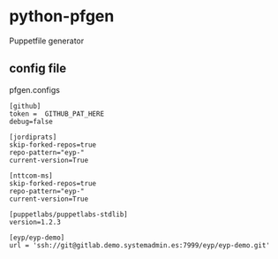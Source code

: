 # python-pfgen

Puppetfile generator

## config file

pfgen.configs

```
[github]
token =  GITHUB_PAT_HERE
debug=false

[jordiprats]
skip-forked-repos=true
repo-pattern="eyp-"
current-version=True

[nttcom-ms]
skip-forked-repos=true
repo-pattern="eyp-"
current-version=True

[puppetlabs/puppetlabs-stdlib]
version=1.2.3

[eyp/eyp-demo]
url = 'ssh://git@gitlab.demo.systemadmin.es:7999/eyp/eyp-demo.git'
```
